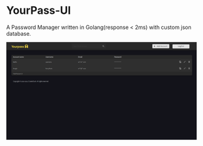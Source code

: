 # YourPass-UI

A Password Manager written in Golang(response < 2ms) with custom json database.

![](3.png)
